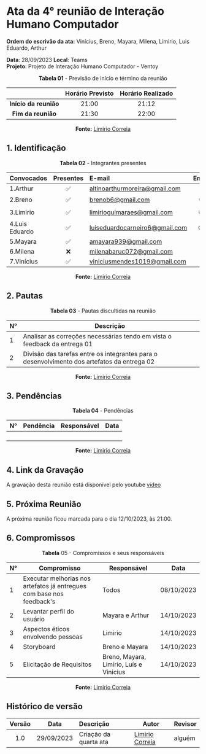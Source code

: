 # Ata da  4° reunião de Interação Humano Computador

**Ordem do escrivão da ata:** Vinícius, Breno, Mayara, Milena, Limirio, Luis Eduardo,
Arthur

**Data**:   28/09/2023 **Local**: Teams <br>
**Projeto**: Projeto de Interação Humano Computador - Ventoy <br>

<center>

**Tabela 01** - Previsão de início e término da reunião

|   | Horário Previsto | Horário Realizado |
|:-:| :-: | :-: |
|**Início da reunião**| 21:00 | 21:12 |
|**Fim da reunião**| 21:30 | 22:00 |

**Fonte:** [Limirio Correia](https://github.com/LimirioGuimaraes)

</center>


## 1. Identificação

<center>

**Tabela 02** - Integrantes presentes

| Convocados    | Presentes         | E-mail                        | Emoji |
| ---           | :---:             | :--                           | :---: |
| 1.Arthur      |:white_check_mark: |altinoarthurmoreira@gmail.com  |:space_invader:|
| 2.Breno       |:white_check_mark: |brenob6@gmail.com              |:coffee:       |
| 3.Limirio     |:white_check_mark: |limirioguimaraes@gmail.com     |:thumbsup:     |
| 4.Luis Eduardo|:white_check_mark: |luiseduardocarneiro6@gmail.com |:sunglasses:   |
| 5.Mayara      |:white_check_mark: |amayara939@gmail.com           |:fist:         |
| 6.Milena      |:x:                |milenabaruc072@gmail.com       |:fairy:        |
| 7.Vinícius    |:white_check_mark: |viniciusmendes1019@gmail.com   |:cold_face:    |

**Fonte:** [Limirio Correia](https://github.com/LimirioGuimaraes)

</center>

## 2. Pautas

<center>
  
**Tabela 03** - Pautas discultidas na reunião

| **N°** | **Descrição**|
|---|-----------------|
| 1 | Analisar as correções necessárias tendo em vista o feedback da entrega 01 |
| 2 | Divisão das tarefas entre os integrantes para o desenvolvimento dos artefatos da entrega 02 |

**Fonte:** [Limirio Correia](https://github.com/LimirioGuimaraes)


</center>

## 3. Pendências

<center>

**Tabela 04** - Pendências

| **N°** | **Pendência** | **Responsável** | **Data** |
|--------|---------------|-----------------|----------|
|        |               |                 |          |
|        |               |                 |          |
|        |               |                 |          |
|        |               |                 |          |

**Fonte:** [Limirio Correia](https://github.com/LimirioGuimaraes)

</center>

## 4. Link da Gravação
A gravação desta reunião está disponível pelo youtube [vídeo]()

## 5. Próxima Reunião

A próxima reunião ficou marcada para o dia 12/10/2023, às 21:00.

## 6. Compromissos

<center>

**Tabela** 05 - Compromissos e seus responsáveis

|**N°** | **Compromisso**                               | **Responsável**   | **Data**  |
|------ |-------------------------------------          |------------------ |-----------|
| 1     | Executar melhorias nos artefatos já entregues com base nos feedback's                          | Todos             | 08/10/2023|
| 2     | Levantar perfil do usuário                                                                     | Mayara e Arthur   | 14/10/2023|
| 3     | Aspectos éticos envolvendo pessoas                                                             | Limirio           | 14/10/2023|
| 4     | Storyboard                                                                                     | Breno e Mayara    | 14/10/2023|
| 5     | Elicitação de Requisitos                                                                       | Breno, Mayara, Limírio, Luís e Vinicius| 14/10/2023|

**Fonte:** [Limirio Correia](https://github.com/LimirioGuimaraes)

</center>

## Histórico de versão

| Versão | Data      | Descrição | Autor | Revisor |
| :-:    | :-----:   | :------   | ----  | ------- |
| 1.0    |29/09/2023 | Criação da quarta ata |[Limirio Correia](https://github.com/LimirioGuimaraes)|alguém |
